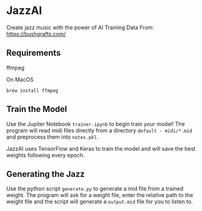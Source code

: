 # JazzAI

Create jazz music with the power of AI
Training Data From: https://bushgrafts.com/

## Requirements

ffmpeg

On MacOS
```
brew install ffmpeg
```

## Train the Model

Use the Jupiter Notebook `trainer.ipynb` to begin train your model! The program will read midi files directly from a directory `default - midi/*.mid` and preprocess them into `notes.pkl`.

JazzAI uses TensorFlow and Keras to train the model and will save the best weights following every epoch.

## Generating the Jazz

Use the python script `generate.py` to generate a mid file from a trained weight. The program will ask for a weight file, enter the relative path to the weight file and the script will generate a `output.mid` file for you to listen to.
